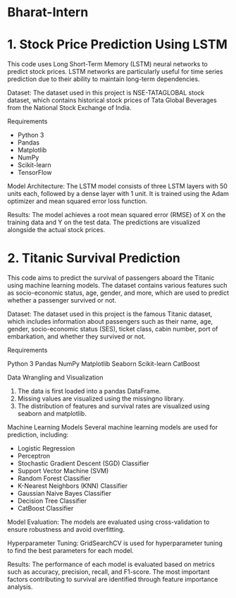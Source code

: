# Bharat-Intern
# 1. Stock Price Prediction Using LSTM
This code uses Long Short-Term Memory (LSTM) neural networks to predict stock prices. LSTM networks are particularly useful for time series prediction due to their ability to maintain long-term dependencies.


Dataset: The dataset used in this project is NSE-TATAGLOBAL stock dataset, which contains historical stock prices of Tata Global Beverages from the National Stock Exchange of India.


Requirements

- Python 3
- Pandas
- Matplotlib
- NumPy
- Scikit-learn
- TensorFlow


Model Architecture: The LSTM model consists of three LSTM layers with 50 units each, followed by a dense layer with 1 unit. It is trained using the Adam optimizer and mean squared error loss function.

Results: The model achieves a root mean squared error (RMSE) of X on the training data and Y on the test data. The predictions are visualized alongside the actual stock prices.



# 2. Titanic Survival Prediction
This code aims to predict the survival of passengers aboard the Titanic using machine learning models. The dataset contains various features such as socio-economic status, age, gender, and more, which are used to predict whether a passenger survived or not.

Dataset:
The dataset used in this project is the famous Titanic dataset, which includes information about passengers such as their name, age, gender, socio-economic status (SES), ticket class, cabin number, port of embarkation, and whether they survived or not.

Requirements

Python 3
Pandas
NumPy
Matplotlib
Seaborn
Scikit-learn
CatBoost

Data Wrangling and Visualization

1. The data is first loaded into a pandas DataFrame.
2. Missing values are visualized using the missingno library.
3. The distribution of features and survival rates are visualized using seaborn and matplotlib.


Machine Learning Models
Several machine learning models are used for prediction, including:

- Logistic Regression
- Perceptron
- Stochastic Gradient Descent (SGD) Classifier
- Support Vector Machine (SVM)
- Random Forest Classifier
- K-Nearest Neighbors (KNN) Classifier
- Gaussian Naive Bayes Classifier
- Decision Tree Classifier
- CatBoost Classifier


Model Evaluation: The models are evaluated using cross-validation to ensure robustness and avoid overfitting.

Hyperparameter Tuning: GridSearchCV is used for hyperparameter tuning to find the best parameters for each model.

Results: The performance of each model is evaluated based on metrics such as accuracy, precision, recall, and F1-score. The most important factors contributing to survival are identified through feature importance analysis.
